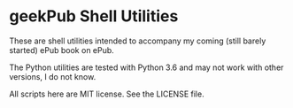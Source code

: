 geekPub Shell Utilities
=======================

These are shell utilities intended to accompany my coming (still barely started)
ePub book on ePub.

The Python utilities are tested with Python 3.6 and may not work with other
versions, I do not know.

All scripts here are MIT license. See the LICENSE file.

